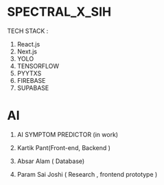 # SPECTRAL_X_SIH

TECH STACK :

1. React.js
2. Next.js
3. YOLO
4. TENSORFLOW
5. PYYTXS
6. FIREBASE
7. SUPABASE



# AI 
1. AI SYMPTOM PREDICTOR (in work)


1. Kartik Pant(Front-end, Backend )

3. Absar Alam ( Database)
4. Param Sai Joshi ( Research , frontend prototype )

